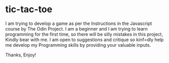 # tic-tac-toe
I am trying to develop a game as per the Instructions in the Javascript course by The Odin Project.
I am a beginner and I am trying to learn programming for the first time, so there will be silly mistakes in this project,
Kindly bear with me. 
I am open to suggestions and critique so kinf=dly help me develop my Programming skills by providing your valuable inputs.

Thanks, Enjoy!
